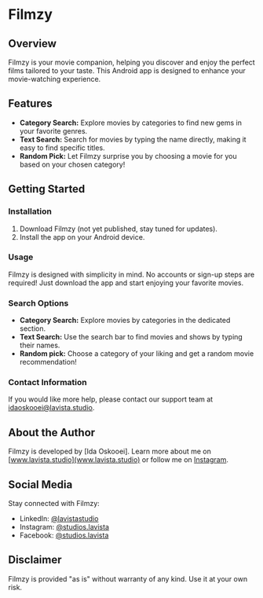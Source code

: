 # Filmzy

## Overview
Filmzy is your movie companion, helping you discover and enjoy the perfect films tailored to your taste. This Android app is designed to enhance your movie-watching experience.

## Features
- **Category Search:** Explore movies by categories to find new gems in your favorite genres.
- **Text Search:** Search for movies by typing the name directly, making it easy to find specific titles.
- **Random Pick:** Let Filmzy surprise you by choosing a movie for you based on your chosen category!

## Getting Started
### Installation
1. Download Filmzy (not yet published, stay tuned for updates).
2. Install the app on your Android device.

### Usage
Filmzy is designed with simplicity in mind. No accounts or sign-up steps are required! Just download the app and start enjoying your favorite movies.

### Search Options
- **Category Search:** Explore movies by categories in the dedicated section.
- **Text Search:** Use the search bar to find movies and shows by typing their names.
- **Random pick:** Choose a category of your liking and get a random movie recommendation!

### Contact Information
If you would like more help, please contact our support team at idaoskooei@lavista.studio.

## About the Author
Filmzy is developed by [Ida Oskooei]. Learn more about me on [www.lavista.studio](www.lavista.studio) or follow me on [Instagram](https://instagram.com/ida.oskooei?igshid=NGVhN2U2NjQ0Yg%3D%3D&utm_source=qr).

## Social Media
Stay connected with Filmzy:
- LinkedIn: [@lavistastudio](https://www.linkedin.com/company/lavistastudio)
- Instagram: [@studios.lavista](https://instagram.com/studios.lavista?igshid=NGVhN2U2NjQ0Yg%3D%3D&utm_source=qr)
- Facebook: [@studios.lavista](https://www.facebook.com/StudioLavista)

## Disclaimer
Filmzy is provided "as is" without warranty of any kind. Use it at your own risk.

